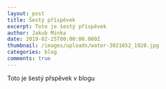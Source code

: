 ```yaml
---
layout: post
title: Šestý příspěvek
excerpt: Toto je šestý příspěvek
author: Jakub Minka
date: 2019-02-25T00:00:00.000Z
thumbnail: /images/uploads/water-3021652_1920.jpg
categories: blog
comments: true
---
```


Toto je šestý přspěvek v blogu
